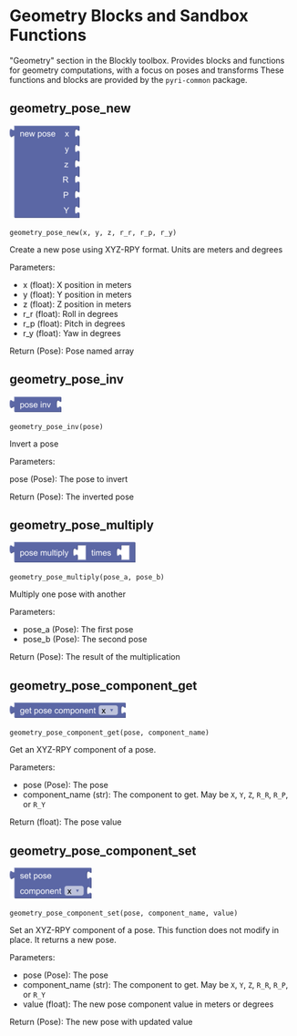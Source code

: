 # Geometry Blocks and Sandbox Functions

"Geometry" section in the Blockly toolbox. Provides blocks and functions for geometry computations, with a focus on poses and transforms These functions and blocks are provided by the `pyri-common` package.

## geometry_pose_new

![](figures/blocks/geometry_pose_new.png)

    geometry_pose_new(x, y, z, r_r, r_p, r_y)

Create a new pose using XYZ-RPY format. Units are meters and degrees

Parameters:

* x (float): X position in meters
* y (float): Y position in meters
* z (float): Z position in meters
* r_r (float): Roll in degrees
* r_p (float): Pitch in degrees
* r_y (float): Yaw in degrees

Return (Pose): Pose named array

## geometry_pose_inv

![](figures/blocks/geometry_pose_inv.png)

    geometry_pose_inv(pose)

Invert a pose

Parameters:

pose (Pose): The pose to invert

Return (Pose): The inverted pose

## geometry_pose_multiply

![](figures/blocks/geometry_pose_multiply.png)

    geometry_pose_multiply(pose_a, pose_b)

Multiply one pose with another

Parameters:

* pose_a (Pose): The first pose
* pose_b (Pose): The second pose

Return (Pose): The result of the multiplication

## geometry_pose_component_get

![](figures/blocks/geometry_pose_component_get.png)

    geometry_pose_component_get(pose, component_name)

Get an XYZ-RPY component of a pose.

Parameters:

* pose (Pose): The pose
* component_name (str): The component to get. May be `X`, `Y`, `Z`, `R_R`, `R_P`, or `R_Y`

Return (float): The pose value

## geometry_pose_component_set

![](figures/blocks/geometry_pose_component_set.png)

    geometry_pose_component_set(pose, component_name, value)

Set an XYZ-RPY component of a pose. This function does not modify in place.
It returns a new pose.

Parameters:

* pose (Pose): The pose
* component_name (str): The component to get. May be `X`, `Y`, `Z`, `R_R`, `R_P`, or `R_Y`
* value (float): The new pose component value in meters or degrees

Return (Pose): The new pose with updated value


